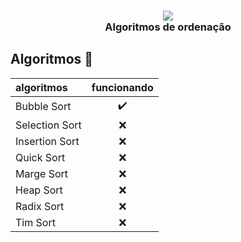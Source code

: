 <h3 align="center">
  <img src="https://img.icons8.com/nolan/2x/flow-chart.png"/>
  <br/>
  <b>Algoritmos de ordenação</b>
</h3>

## Algoritmos :memo:

| algoritmos     |    funcionando     |
| :------------- | :----------------: |
| Bubble Sort    | :heavy_check_mark: |
| Selection Sort |        :x:         |
| Insertion Sort |        :x:         |
| Quick Sort     |        :x:         |
| Marge Sort     |        :x:         |
| Heap Sort      |        :x:         |
| Radix Sort     |        :x:         |
| Tim Sort       |        :x:         |
